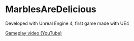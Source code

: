 # MarblesAreDelicious

Developed with Unreal Engine 4, first game made with UE4

[Gameplay video (YouTube)](https://youtu.be/p4_5-yt9LKI)